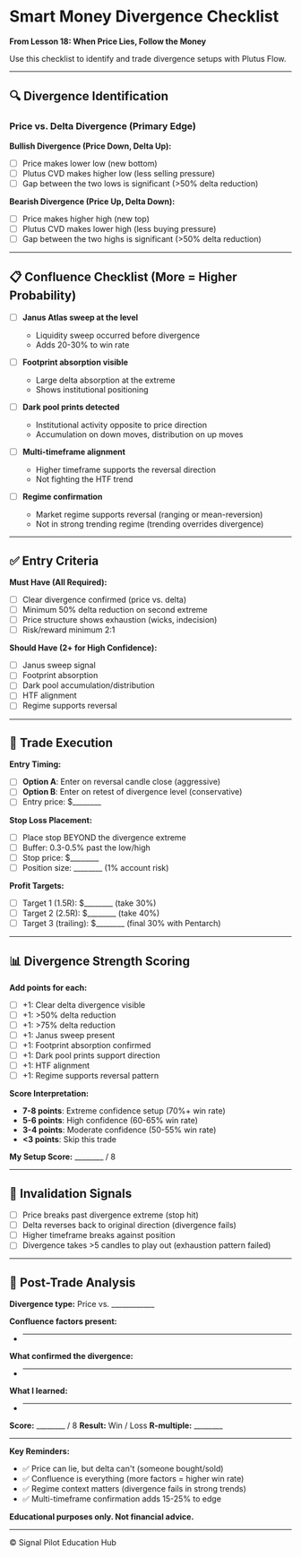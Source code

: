 # Smart Money Divergence Checklist

**From Lesson 18: When Price Lies, Follow the Money**

Use this checklist to identify and trade divergence setups with Plutus Flow.

---

## 🔍 Divergence Identification

### Price vs. Delta Divergence (Primary Edge)

**Bullish Divergence (Price Down, Delta Up):**
- [ ] Price makes lower low (new bottom)
- [ ] Plutus CVD makes higher low (less selling pressure)
- [ ] Gap between the two lows is significant (>50% delta reduction)

**Bearish Divergence (Price Up, Delta Down):**
- [ ] Price makes higher high (new top)
- [ ] Plutus CVD makes lower high (less buying pressure)
- [ ] Gap between the two highs is significant (>50% delta reduction)

---

## 📋 Confluence Checklist (More = Higher Probability)

- [ ] **Janus Atlas sweep at the level**
  - Liquidity sweep occurred before divergence
  - Adds 20-30% to win rate

- [ ] **Footprint absorption visible**
  - Large delta absorption at the extreme
  - Shows institutional positioning

- [ ] **Dark pool prints detected**
  - Institutional activity opposite to price direction
  - Accumulation on down moves, distribution on up moves

- [ ] **Multi-timeframe alignment**
  - Higher timeframe supports the reversal direction
  - Not fighting the HTF trend

- [ ] **Regime confirmation**
  - Market regime supports reversal (ranging or mean-reversion)
  - Not in strong trending regime (trending overrides divergence)

---

## ✅ Entry Criteria

**Must Have (All Required):**
- [ ] Clear divergence confirmed (price vs. delta)
- [ ] Minimum 50% delta reduction on second extreme
- [ ] Price structure shows exhaustion (wicks, indecision)
- [ ] Risk/reward minimum 2:1

**Should Have (2+ for High Confidence):**
- [ ] Janus sweep signal
- [ ] Footprint absorption
- [ ] Dark pool accumulation/distribution
- [ ] HTF alignment
- [ ] Regime supports reversal

---

## 🎯 Trade Execution

**Entry Timing:**
- [ ] **Option A**: Enter on reversal candle close (aggressive)
- [ ] **Option B**: Enter on retest of divergence level (conservative)
- [ ] Entry price: $________

**Stop Loss Placement:**
- [ ] Place stop BEYOND the divergence extreme
- [ ] Buffer: 0.3-0.5% past the low/high
- [ ] Stop price: $________
- [ ] Position size: ________ (1% account risk)

**Profit Targets:**
- [ ] Target 1 (1.5R): $________ (take 30%)
- [ ] Target 2 (2.5R): $________ (take 40%)
- [ ] Target 3 (trailing): $________ (final 30% with Pentarch)

---

## 📊 Divergence Strength Scoring

**Add points for each:**
- [ ] +1: Clear delta divergence visible
- [ ] +1: >50% delta reduction
- [ ] +1: >75% delta reduction
- [ ] +1: Janus sweep present
- [ ] +1: Footprint absorption confirmed
- [ ] +1: Dark pool prints support direction
- [ ] +1: HTF alignment
- [ ] +1: Regime supports reversal pattern

**Score Interpretation:**
- **7-8 points**: Extreme confidence setup (70%+ win rate)
- **5-6 points**: High confidence (60-65% win rate)
- **3-4 points**: Moderate confidence (50-55% win rate)
- **<3 points**: Skip this trade

**My Setup Score:** ________ / 8

---

## 🚫 Invalidation Signals

- [ ] Price breaks past divergence extreme (stop hit)
- [ ] Delta reverses back to original direction (divergence fails)
- [ ] Higher timeframe breaks against position
- [ ] Divergence takes >5 candles to play out (exhaustion pattern failed)

---

## 📝 Post-Trade Analysis

**Divergence type:** Price vs. ____________

**Confluence factors present:**
- ________________________________________________

**What confirmed the divergence:**
- ________________________________________________

**What I learned:**
- ________________________________________________

**Score:** ________ / 8  **Result:** Win / Loss  **R-multiple:** ________

---

**Key Reminders:**
- ✅ Price can lie, but delta can't (someone bought/sold)
- ✅ Confluence is everything (more factors = higher win rate)
- ✅ Regime context matters (divergence fails in strong trends)
- ✅ Multi-timeframe confirmation adds 15-25% to edge

**Educational purposes only. Not financial advice.**

---

© Signal Pilot Education Hub
